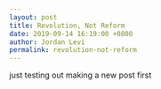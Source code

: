 ```yaml
---
layout: post
title: Revolution, Not Reform
date: 2019-09-14 16:19:00 +0800
author: Jordan Levi
permalink: revolution-not-reform
---
```


just testing out making a new post first

